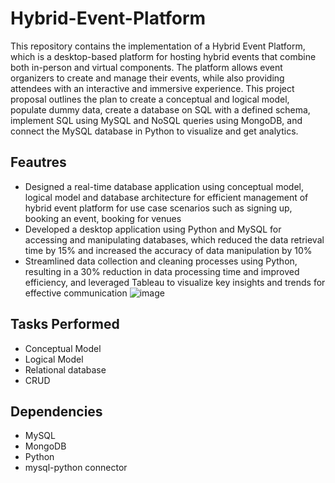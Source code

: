 # Hybrid-Event-Platform
This repository contains the implementation of a Hybrid Event Platform, which is a desktop-based platform for hosting hybrid events that combine both in-person and virtual components. The platform allows event organizers to create and manage their events, while also providing attendees with an interactive and immersive experience. This project proposal outlines the plan to create a conceptual and logical model, populate dummy data, create a database on SQL with a defined schema, implement SQL using MySQL and NoSQL queries using MongoDB, and connect the MySQL database in Python to visualize and get analytics.

## Feautres
*	Designed a real-time database application using conceptual model, logical model and database architecture for efficient management of hybrid event platform for use case scenarios such as signing up, booking an event, booking for venues
*	Developed a desktop application using Python and MySQL for accessing and manipulating databases, which reduced the data retrieval time by 15% and increased the accuracy of data manipulation by 10%
*	Streamlined data collection and cleaning processes using Python, resulting in a 30% reduction in data processing time and improved efficiency, and leveraged Tableau to visualize key insights and trends for effective communication
![image](https://user-images.githubusercontent.com/42134953/234452232-f0a22cc0-ac9e-425b-8e0c-11b88524ed0c.png)

## Tasks Performed
* Conceptual Model
* Logical Model
* Relational database
* CRUD 

## Dependencies
* MySQL
* MongoDB
* Python
* mysql-python connector

